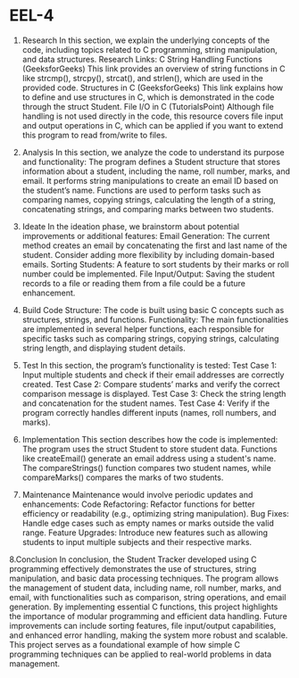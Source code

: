 # EEL-4
1. Research
In this section, we explain the underlying concepts of the code, including topics related to C programming, string manipulation, and data structures.
Research Links:
C String Handling Functions (GeeksforGeeks)
This link provides an overview of string functions in C like strcmp(), strcpy(), strcat(), and strlen(), which are used in the provided code.
Structures in C (GeeksforGeeks)
This link explains how to define and use structures in C, which is demonstrated in the code through the struct Student.
File I/O in C (TutorialsPoint)
Although file handling is not used directly in the code, this resource covers file input and output operations in C, which can be applied if you want to extend this program to read from/write to files.

2. Analysis
In this section, we analyze the code to understand its purpose and functionality:
The program defines a Student structure that stores information about a student, including the name, roll number, marks, and email.
It performs string manipulations to create an email ID based on the student’s name.
Functions are used to perform tasks such as comparing names, copying strings, calculating the length of a string, concatenating strings, and comparing marks between two students.

3. Ideate
In the ideation phase, we brainstorm about potential improvements or additional features:
Email Generation: The current method creates an email by concatenating the first and last name of the student. Consider adding more flexibility by including domain-based emails.
Sorting Students: A feature to sort students by their marks or roll number could be implemented.
File Input/Output: Saving the student records to a file or reading them from a file could be a future enhancement.

4. Build
Code Structure: The code is built using basic C concepts such as structures, strings, and functions.
Functionality: The main functionalities are implemented in several helper functions, each responsible for specific tasks such as comparing strings, copying strings, calculating string length, and displaying student details.

5. Test
In this section, the program’s functionality is tested:
Test Case 1: Input multiple students and check if their email addresses are correctly created.
Test Case 2: Compare students’ marks and verify the correct comparison message is displayed.
Test Case 3: Check the string length and concatenation for the student names.
Test Case 4: Verify if the program correctly handles different inputs (names, roll numbers, and marks).

6. Implementation
This section describes how the code is implemented:
The program uses the struct Student to store student data.
Functions like createEmail() generate an email address using a student's name.
The compareStrings() function compares two student names, while compareMarks() compares the marks of two students.

7. Maintenance
Maintenance would involve periodic updates and enhancements:
Code Refactoring: Refactor functions for better efficiency or readability (e.g., optimizing string manipulation).
Bug Fixes: Handle edge cases such as empty names or marks outside the valid range.
Feature Upgrades: Introduce new features such as allowing students to input multiple subjects and their respective marks.

8.Conclusion
In conclusion, the Student Tracker developed using C programming effectively demonstrates the use of structures, string manipulation, and basic data processing techniques. The program allows the management of student data, including name, roll number, marks, and email, with functionalities such as comparison, string operations, and email generation. By implementing essential C functions, this project highlights the importance of modular programming and efficient data handling. Future improvements can include sorting features, file input/output capabilities, and enhanced error handling, making the system more robust and scalable. This project serves as a foundational example of how simple C programming techniques can be applied to real-world problems in data management.
